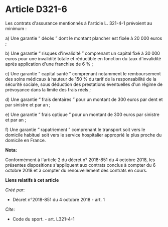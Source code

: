 # Article D321-6

Les contrats d'assurance mentionnés à l'article L. 321-4-1 prévoient au minimum : 

a) Une garantie “ décès ” dont le montant plancher est fixée à 20 000 euros ; 

b) Une garantie “ risques d'invalidité ” comprenant un capital fixé à 30 000 euros pour une invalidité totale et réductible
en fonction du taux d'invalidité après application d'une franchise de 6 % ; 

c) Une garantie “ capital santé ” comprenant notamment le remboursement des soins médicaux à hauteur de 150 % du tarif de la
responsabilité de la sécurité sociale, sous déduction des prestations éventuelles d'un régime de prévoyance dans la limite
des frais réels ; 

d) Une garantie “ frais dentaires ” pour un montant de 300 euros par dent et par sinistre et par an ; 

e) Une garantie “ frais optique ” pour un montant de 300 euros par sinistre et par an ; 

f) Une garantie “ rapatriement ” comprenant le transport soit vers le domicile habituel soit vers le service hospitalier
approprié le plus proche du domicile en France.

**Nota:**

Conformément à l'article 2 du décret n° 2018-851 du 4 octobre 2018, les présentes dispositions s'appliquent aux contrats
conclus à compter du 6 octobre 2018 et à compter du renouvellement des contrats en cours.

**Liens relatifs à cet article**

_Créé par_:

  - Décret n°2018-851 du 4 octobre 2018 - art. 1

_Cite_:

  - Code du sport. - art. L321-4-1
